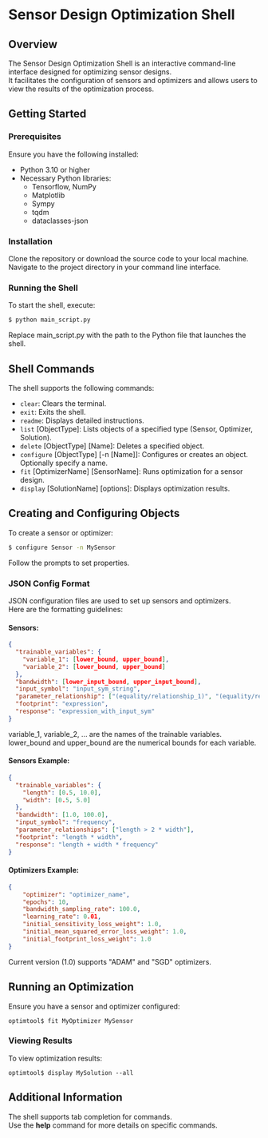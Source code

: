 # Sensor Design Optimization Shell
## Overview
<p>The Sensor Design Optimization Shell is an interactive command-line interface designed for optimizing sensor designs.<br>
It facilitates the configuration of sensors and optimizers and allows users to view the results of the optimization process.</p>

## Getting Started
### Prerequisites
<p>Ensure you have the following installed:</p>

- Python 3.10 or higher
- Necessary Python libraries: 
    - Tensorflow, NumPy
    - Matplotlib
    - Sympy
    - tqdm
    - dataclasses-json

### Installation
<p>Clone the repository or download the source code to your local machine.<br>
Navigate to the project directory in your command line interface.</p>

### Running the Shell
<p>To start the shell, execute:</p>

```bash
$ python main_script.py
```
<p>Replace main_script.py with the path to the Python file that launches the shell.</p>

## Shell Commands
<p>The shell supports the following commands:</p>

- `clear`: Clears the terminal.
- `exit`: Exits the shell.
- `readme`: Displays detailed instructions.
- `list` [ObjectType]: Lists objects of a specified type (Sensor, Optimizer, Solution).
- `delete` [ObjectType] [Name]: Deletes a specified object.
- `configure` [ObjectType] [-n [Name]]: Configures or creates an object. Optionally specify a name.
- `fit` [OptimizerName] [SensorName]: Runs optimization for a sensor design.
- `display` [SolutionName] [options]: Displays optimization results.

## Creating and Configuring Objects
<p>To create a sensor or optimizer:</p>

```bash
$ configure Sensor -n MySensor
```
<p>Follow the prompts to set properties.</p>

### JSON Config Format
<p>JSON configuration files are used to set up sensors and optimizers.<br> 
Here are the formatting guidelines:</p>

#### Sensors:
```json
{
  "trainable_variables": {
    "variable_1": [lower_bound, upper_bound],
    "variable_2": [lower_bound, upper_bound]
  },
  "bandwidth": [lower_input_bound, upper_input_bound],
  "input_symbol": "input_sym_string",
  "parameter_relationship": ["(equality/relationship_1)", "(equality/relatinoship_2)"],
  "footprint": "expression",
  "response": "expression_with_input_sym"
}
```
<p>variable_1, variable_2, ... are the names of the trainable variables.<br>
lower_bound and upper_bound are the numerical bounds for each variable.</p>

#### Sensors Example:
```json
{
  "trainable_variables": {
    "length": [0.5, 10.0],
    "width": [0.5, 5.0]
  },
  "bandwidth": [1.0, 100.0],
  "input_symbol": "frequency",
  "parameter_relationships": ["length > 2 * width"],
  "footprint": "length * width",
  "response": "length + width * frequency"
}
```

#### Optimizers Example:
```json
{
    "optimizer": "optimizer_name",
    "epochs": 10,
    "bandwidth_sampling_rate": 100.0,
    "learning_rate": 0.01,
    "initial_sensitivity_loss_weight": 1.0,
    "initial_mean_squared_error_loss_weight": 1.0,
    "initial_footprint_loss_weight": 1.0
}
```
<p>Current version (1.0) supports "ADAM" and "SGD" optimizers.</p>

## Running an Optimization
<p>Ensure you have a sensor and optimizer configured:</p>

```console
optimtool$ fit MyOptimizer MySensor
```

### Viewing Results
<p>To view optimization results:</p>

```console
optimtool$ display MySolution --all
```

## Additional Information
<p>The shell supports tab completion for commands.<br>
Use the <strong>help</strong> command for more details on specific commands.</p>
